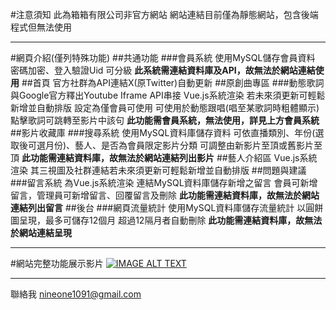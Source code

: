 #注意須知
此為箱箱有限公司非官方網站
網站連結目前僅為靜態網站，包含後端程式但無法使用

---
#網頁介紹(僅列特殊功能)
##共通功能
###會員系統
使用MySQL儲存會員資料
密碼加密、登入驗證Uid
可分級
**此系統需連結資料庫及API，故無法於網站連結使用**
##首頁
官方社群為API連結X(原Twitter)自動更新
##原創曲專區
###動態歌詞
與Google官方釋出Youtube Iframe API串接
Vue.js系統渲染
若未來須更新可輕鬆新增並自動排版
設定為僅會員可使用
可使用於動態跟唱(唱至某歌詞時粗體顯示)
點擊歌詞可跳轉至影片中該句
**此功能需會員系統，無法使用，詳見上方會員系統**
##影片收藏庫
###搜尋系統
使用MySQL資料庫儲存資料
可依直播類別、年份(選取後可選月份)、藝人、是否為會員限定影片分類
可調整由新影片至頂或舊影片至頂
**此功能需連結資料庫，故無法於網站連結列出影片**
##藝人介紹區
Vue.js系統渲染
其三視圖及社群連結若未來須更新可輕鬆新增並自動排版
##問題與建議
###留言系統
為Vue.js系統渲染
連結MySQL資料庫儲存新增之留言
會員可新增留言，管理員可新增留言、回覆留言及刪除
**此功能需連結資料庫，故無法於網站連結列出留言**
##後台
###網頁流量統計
使用MySQL資料庫儲存流量統計
以圓餅圖呈現，最多可儲存12個月
超過12隔月者自動刪除
**此功能需連結資料庫，故無法於網站連結呈現**

---
#網站完整功能展示影片
[![IMAGE ALT TEXT](http://img.youtube.com/vi/jEtjJZFgqrU/0.jpg)](https://www.youtube.com/watch?v=jEtjJZFgqrU "TheBox網站")

---
聯絡我
nineone1091@gmail.com

